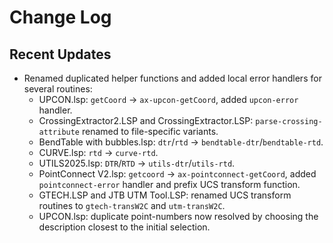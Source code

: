 # Change Log

## Recent Updates

- Renamed duplicated helper functions and added local error handlers for several routines:
  - UPCON.lsp: `getCoord` -> `ax-upcon-getCoord`, added `upcon-error` handler.
  - CrossingExtractor2.LSP and CrossingExtractor.LSP: `parse-crossing-attribute` renamed to file-specific variants.
  - BendTable with bubbles.lsp: `dtr`/`rtd` -> `bendtable-dtr`/`bendtable-rtd`.
  - CURVE.lsp: `rtd` -> `curve-rtd`.
  - UTILS2025.lsp: `DTR`/`RTD` -> `utils-dtr`/`utils-rtd`.
  - PointConnect V2.lsp: `getcoord` -> `ax-pointconnect-getCoord`, added `pointconnect-error` handler and prefix UCS transform function.
  - GTECH.LSP and JTB UTM Tool.LSP: renamed UCS transform routines to `gtech-transW2C` and `utm-transW2C`.
  - UPCON.lsp: duplicate point-numbers now resolved by choosing the description closest to the initial selection.

